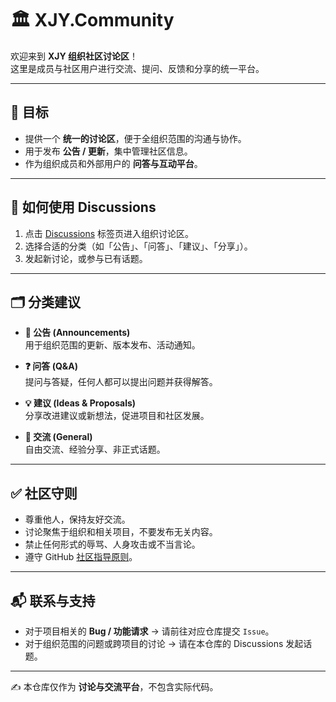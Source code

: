# 🏛️ XJY.Community

欢迎来到 **XJY 组织社区讨论区**！  
这里是成员与社区用户进行交流、提问、反馈和分享的统一平台。  

---

## 🎯 目标
- 提供一个 **统一的讨论区**，便于全组织范围的沟通与协作。  
- 用于发布 **公告 / 更新**，集中管理社区信息。  
- 作为组织成员和外部用户的 **问答与互动平台**。  

---

## 📌 如何使用 Discussions
1. 点击 [Discussions](../../discussions) 标签页进入组织讨论区。  
2. 选择合适的分类（如「公告」、「问答」、「建议」、「分享」）。  
3. 发起新讨论，或参与已有话题。  

---

## 🗂️ 分类建议
- **📢 公告 (Announcements)**  
  用于组织范围的更新、版本发布、活动通知。  

- **❓ 问答 (Q&A)**  
  提问与答疑，任何人都可以提出问题并获得解答。  

- **💡 建议 (Ideas & Proposals)**  
  分享改进建议或新想法，促进项目和社区发展。  

- **🤝 交流 (General)**  
  自由交流、经验分享、非正式话题。  

---

## ✅ 社区守则
- 尊重他人，保持友好交流。  
- 讨论聚焦于组织和相关项目，不要发布无关内容。  
- 禁止任何形式的辱骂、人身攻击或不当言论。  
- 遵守 GitHub [社区指导原则](https://docs.github.com/en/site-policy/github-terms/github-community-guidelines)。  

---

## 📬 联系与支持
- 对于项目相关的 **Bug / 功能请求** → 请前往对应仓库提交 `Issue`。  
- 对于组织范围的问题或跨项目的讨论 → 请在本仓库的 Discussions 发起话题。  

---

✍️ 本仓库仅作为 **讨论与交流平台**，不包含实际代码。  